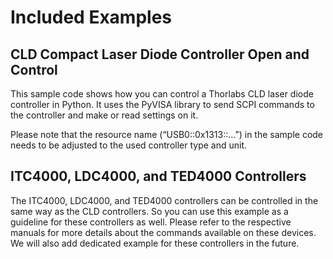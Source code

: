 # Included Examples

## CLD Compact Laser Diode Controller Open and Control

This sample code shows how you can control a Thorlabs CLD laser diode controller in Python. It uses the PyVISA library to send SCPI commands to the controller and make or read settings on it.

Please note that the resource name (“USB0::0x1313::…”) in the sample code needs to be adjusted to the used controller type and unit.

## ITC4000, LDC4000, and TED4000 Controllers

The ITC4000, LDC4000, and TED4000 controllers can be controlled in the same way as the CLD controllers. So you can use this example as a guideline for these controllers as well. Please refer to the respective manuals for more details about the commands available on these devices. We will also add dedicated example for these controllers in the future.
